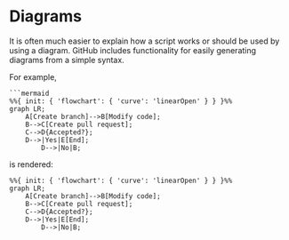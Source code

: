 # Diagrams

It is often much easier to explain how a script works or should be used by using a diagram. GitHub includes functionality for easily generating diagrams from a simple syntax.

For example,

```
```mermaid
%%{ init: { 'flowchart': { 'curve': 'linearOpen' } } }%%
graph LR;
    A[Create branch]-->B[Modify code];
    B-->C[Create pull request];
    C-->D{Accepted?};
    D-->|Yes|E[End];
		D-->|No|B;
```
is rendered:

```mermaid
%%{ init: { 'flowchart': { 'curve': 'linearOpen' } } }%%
graph LR;
    A[Create branch]-->B[Modify code];
    B-->C[Create pull request];
    C-->D{Accepted?};
    D-->|Yes|E[End];
		D-->|No|B;
```
